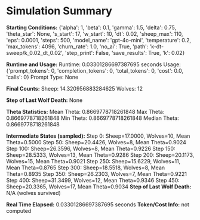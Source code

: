 # Simulation Summary

**Starting Conditions:**
{'alpha': 1, 'beta': 0.1, 'gamma': 1.5, 'delta': 0.75, 'theta_star': None, 's_start': 17, 'w_start': 10, 'dt': 0.02, 'sheep_max': 110, 'eps': 0.0001, 'steps': 500, 'model_name': 'gpt-4o-mini', 'temperature': 0.2, 'max_tokens': 4096, 'churn_rate': 1.0, 'no_ai': True, 'path': 'k-dt-sweep/k_0.02_dt_0.02', 'step_print': False, 'save_results': True, 'k': 0.02}

**Runtime and Usage:**
Runtime: 0.03301286697387695 seconds
Usage: {'prompt_tokens': 0, 'completion_tokens': 0, 'total_tokens': 0, 'cost': 0.0, 'calls': 0}
Prompt Type: None

**Final Counts:**
Sheep: 14.320956883284625
Wolves: 12

**Step of Last Wolf Death:**
None

**Theta Statistics:**
Mean Theta: 0.8669778718261848
Max Theta: 0.8669778718261848
Min Theta: 0.8669778718261848
Median Theta: 0.8669778718261848

**Intermediate States (sampled):**
Step 0: Sheep=17.0000, Wolves=10, Mean Theta=0.5000
Step 50: Sheep=20.4426, Wolves=8, Mean Theta=0.9024
Step 100: Sheep=26.3596, Wolves=8, Mean Theta=0.9226
Step 150: Sheep=28.5333, Wolves=13, Mean Theta=0.9286
Step 200: Sheep=20.1173, Wolves=15, Mean Theta=0.9021
Step 250: Sheep=15.6229, Wolves=11, Mean Theta=0.8765
Step 300: Sheep=18.5518, Wolves=8, Mean Theta=0.8935
Step 350: Sheep=26.2303, Wolves=7, Mean Theta=0.9221
Step 400: Sheep=31.3499, Wolves=12, Mean Theta=0.9346
Step 450: Sheep=20.3365, Wolves=17, Mean Theta=0.9034
**Step of Last Wolf Death:** N/A (wolves survived)

**Real Time Elapsed:** 0.03301286697387695 seconds
**Token/Cost Info:** not computed